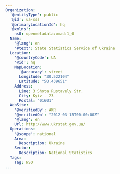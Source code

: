 ```yaml
---
Organization:
  '@entityType': public
  '@id': ua-sss
  '@primaryLocationId': hq
  '@xmlns':
    ns0: openmetadata:omad:1_0
  Name:
    '@lang': en
    '#text': State Statistics Service of Ukraine
  Location:
    '@countryCode': UA
    '@id': hq
    MapLocation:
      '@accuracy': street
      Longitude: "30.522104"
      Latitude: "50.439651"
    Address:
      Line: 3 Shota Rustavely Str.
      City: Kyiv - 23
      Postal: "01601"
  WebSite:
    '@verifiedBy': AKR
    '@verifiedOn': "2012-03-15T00:00:00Z"
    '@lang': en
    Url: http://www.ukrstat.gov.ua/
  Operations:
    '@scope': national
    Area:
      Description: Ukraine
    Sector:
      Description: National Statistics
  Tags:
    Tag: NSO
...
```

